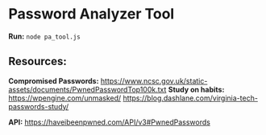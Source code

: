 # Password Analyzer Tool

**Run:** `node pa_tool.js`


## Resources:
**Compromised Passwords:** https://www.ncsc.gov.uk/static-assets/documents/PwnedPasswordTop100k.txt
**Study on habits:** https://wpengine.com/unmasked/
                    https://blog.dashlane.com/virginia-tech-passwords-study/

**API:** https://haveibeenpwned.com/API/v3#PwnedPasswords

